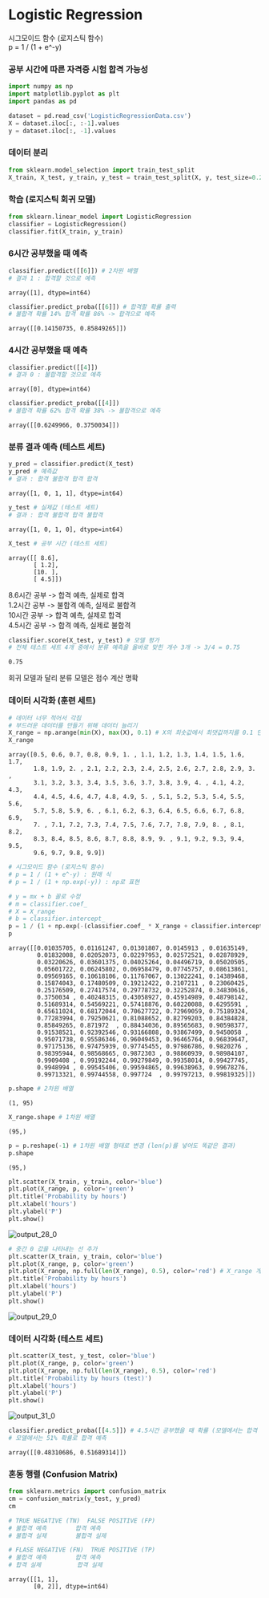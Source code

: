# Logistic Regression

시그모이드 함수 (로지스틱 함수)\
p = 1 / (1 + e^-y)

### 공부 시간에 따른 자격증 시험 합격 가능성


```python
import numpy as np
import matplotlib.pyplot as plt
import pandas as pd
```


```python
dataset = pd.read_csv('LogisticRegressionData.csv')
X = dataset.iloc[:, :-1].values
y = dataset.iloc[:, -1].values
```

### 데이터 분리


```python
from sklearn.model_selection import train_test_split
X_train, X_test, y_train, y_test = train_test_split(X, y, test_size=0.2, random_state=0)
```

### 학습 (로지스틱 회귀 모델)


```python
from sklearn.linear_model import LogisticRegression
classifier = LogisticRegression()
classifier.fit(X_train, y_train)
```







### 6시간 공부했을 때 예측


```python
classifier.predict([[6]]) # 2차원 배열
# 결과 1 : 합격할 것으로 예측
```




    array([1], dtype=int64)




```python
classifier.predict_proba([[6]]) # 합격할 확률 출력
# 불합격 확률 14% 합격 확률 86% -> 합격으로 예측
```




    array([[0.14150735, 0.85849265]])



### 4시간 공부했을 때 예측


```python
classifier.predict([[4]])
# 결과 0 : 불합격할 것으로 예측
```




    array([0], dtype=int64)




```python
classifier.predict_proba([[4]])
# 불합격 확률 62% 합격 확률 38% -> 불합격으로 예측
```




    array([[0.6249966, 0.3750034]])



### 분류 결과 예측 (테스트 세트)


```python
y_pred = classifier.predict(X_test)
y_pred # 예측값
# 결과 : 합격 불합격 합격 합격
```




    array([1, 0, 1, 1], dtype=int64)




```python
y_test # 실제값 (테스트 세트)
# 결과 : 합격 불합격 합격 불합격
```




    array([1, 0, 1, 0], dtype=int64)




```python
X_test # 공부 시간 (테스트 세트)
```




    array([[ 8.6],
           [ 1.2],
           [10. ],
           [ 4.5]])



8.6시간 공부 -> 합격 예측, 실제로 합격\
1.2시간 공부 -> 불합격 예측, 실제로 불합격\
10시간 공부 -> 합격 예측, 실제로 합격\
4.5시간 공부 -> 합격 예측, 실제로 불합격


```python
classifier.score(X_test, y_test) # 모델 평가
# 전체 테스트 세트 4개 중에서 분류 예측을 올바로 맞힌 개수 3개 -> 3/4 = 0.75
```




    0.75



회귀 모델과 달리 분류 모델은 점수 계산 명확

### 데이터 시각화 (훈련 세트)


```python
# 데이터 너무 적어서 각짐
# 부드러운 데이터를 만들기 위해 데이터 늘리기
X_range = np.arange(min(X), max(X), 0.1) # X의 최솟값에서 최댓값까지를 0.1 단위로 잘라서 데이터 생성
X_range
```




    array([0.5, 0.6, 0.7, 0.8, 0.9, 1. , 1.1, 1.2, 1.3, 1.4, 1.5, 1.6, 1.7,
           1.8, 1.9, 2. , 2.1, 2.2, 2.3, 2.4, 2.5, 2.6, 2.7, 2.8, 2.9, 3. ,
           3.1, 3.2, 3.3, 3.4, 3.5, 3.6, 3.7, 3.8, 3.9, 4. , 4.1, 4.2, 4.3,
           4.4, 4.5, 4.6, 4.7, 4.8, 4.9, 5. , 5.1, 5.2, 5.3, 5.4, 5.5, 5.6,
           5.7, 5.8, 5.9, 6. , 6.1, 6.2, 6.3, 6.4, 6.5, 6.6, 6.7, 6.8, 6.9,
           7. , 7.1, 7.2, 7.3, 7.4, 7.5, 7.6, 7.7, 7.8, 7.9, 8. , 8.1, 8.2,
           8.3, 8.4, 8.5, 8.6, 8.7, 8.8, 8.9, 9. , 9.1, 9.2, 9.3, 9.4, 9.5,
           9.6, 9.7, 9.8, 9.9])




```python
# 시그모이드 함수 (로지스틱 함수)
# p = 1 / (1 + e^-y) : 원래 식
# p = 1 / (1 + np.exp(-y)) : np로 표현

# y = mx + b 꼴로 수정
# m = classifier.coef_
# X = X_range
# b = classifier.intercept_
p = 1 / (1 + np.exp(-(classifier.coef_ * X_range + classifier.intercept_)))
p
```




    array([[0.01035705, 0.01161247, 0.01301807, 0.0145913 , 0.01635149,
            0.01832008, 0.02052073, 0.02297953, 0.02572521, 0.02878929,
            0.03220626, 0.03601375, 0.04025264, 0.04496719, 0.05020505,
            0.05601722, 0.06245802, 0.06958479, 0.07745757, 0.08613861,
            0.09569165, 0.10618106, 0.11767067, 0.13022241, 0.14389468,
            0.15874043, 0.17480509, 0.19212422, 0.2107211 , 0.23060425,
            0.25176509, 0.27417574, 0.29778732, 0.32252874, 0.34830616,
            0.3750034 , 0.40248315, 0.43058927, 0.45914989, 0.48798142,
            0.51689314, 0.54569221, 0.57418876, 0.60220088, 0.6295591 ,
            0.65611024, 0.68172044, 0.70627722, 0.72969059, 0.75189324,
            0.77283994, 0.79250621, 0.81088652, 0.82799203, 0.84384828,
            0.85849265, 0.871972  , 0.88434036, 0.89565683, 0.90598377,
            0.91538521, 0.92392546, 0.93166808, 0.93867499, 0.9450058 ,
            0.95071738, 0.95586346, 0.96049453, 0.96465764, 0.96839647,
            0.97175136, 0.97475939, 0.97745455, 0.97986786, 0.9820276 ,
            0.98395944, 0.98568665, 0.9872303 , 0.98860939, 0.98984107,
            0.9909408 , 0.99192244, 0.99279849, 0.99358014, 0.99427745,
            0.9948994 , 0.99545406, 0.99594865, 0.99638963, 0.99678276,
            0.99713321, 0.99744558, 0.997724  , 0.99797213, 0.99819325]])




```python
p.shape # 2차원 배열
```




    (1, 95)




```python
X_range.shape # 1차원 배열
```




    (95,)




```python
p = p.reshape(-1) # 1차원 배열 형태로 변경 (len(p)를 넣어도 똑같은 결과)
p.shape
```




    (95,)




```python
plt.scatter(X_train, y_train, color='blue')
plt.plot(X_range, p, color='green')
plt.title('Probability by hours')
plt.xlabel('hours')
plt.ylabel('P')
plt.show()
```


    
![output_28_0](https://user-images.githubusercontent.com/81833412/234157814-6bdb7b8a-ac22-44c0-8fca-848ef56817b2.png)
    



```python
# 중간 0 값을 나타내는 선 추가
plt.scatter(X_train, y_train, color='blue')
plt.plot(X_range, p, color='green')
plt.plot(X_range, np.full(len(X_range), 0.5), color='red') # X_range 개수만큼 0.5로 가득찬 배열 만들기
plt.title('Probability by hours')
plt.xlabel('hours')
plt.ylabel('P')
plt.show()
```


    
![output_29_0](https://user-images.githubusercontent.com/81833412/234157815-8bfd7639-753d-4abc-88e1-ac1da5f5fa05.png)
    


### 데이터 시각화 (테스트 세트)


```python
plt.scatter(X_test, y_test, color='blue')
plt.plot(X_range, p, color='green')
plt.plot(X_range, np.full(len(X_range), 0.5), color='red')
plt.title('Probability by hours (test)')
plt.xlabel('hours')
plt.ylabel('P')
plt.show()
```


    
![output_31_0](https://user-images.githubusercontent.com/81833412/234157816-28a05c93-84c1-4f6c-9b9d-ba180a8591bb.png)
    



```python
classifier.predict_proba([[4.5]]) # 4.5시간 공부했을 때 확률 (모델에서는 합격 예측, 실제로는 불합격)
# 모델에서는 51% 확률로 합격 예측
```




    array([[0.48310686, 0.51689314]])



### 혼동 행렬 (Confusion Matrix)


```python
from sklearn.metrics import confusion_matrix
cm = confusion_matrix(y_test, y_pred)
cm

# TRUE NEGATIVE (TN)  FALSE POSITIVE (FP)
# 불합격 예측        합격 예측
# 불합격 실제        불합격 실제

# FLASE NEGATIVE (FN)  TRUE POSITIVE (TP)
# 불합격 예측        합격 예측
# 합격 실제          합격 실제
```




    array([[1, 1],
           [0, 2]], dtype=int64)

